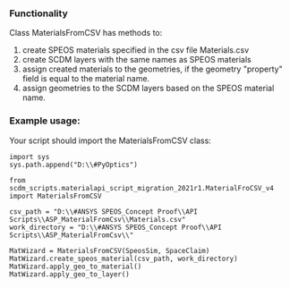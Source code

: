 ### Functionality
Class MaterialsFromCSV has methods to:
 1) create SPEOS materials specified in the csv file Materials.csv
 2) create SCDM layers with the same names as SPEOS materials
 2) assign created materials to the geometries, if the geometry "property" field is equal to the material name.
 3) assign geometries to the SCDM layers based on the SPEOS material name.

### Example usage:
Your script should import the MaterialsFromCSV class: 

    import sys
    sys.path.append("D:\\#PyOptics")
    
    from scdm_scripts.materialapi_script_migration_2021r1.MaterialFroCSV_v4 import MaterialsFromCSV
    
    csv_path = "D:\\#ANSYS SPEOS_Concept Proof\\API Scripts\\ASP_MaterialFromCsv\\Materials.csv"
    work_directory = "D:\\#ANSYS SPEOS_Concept Proof\\API Scripts\\ASP_MaterialFromCsv\\"

    MatWizard = MaterialsFromCSV(SpeosSim, SpaceClaim)
    MatWizard.create_speos_material(csv_path, work_directory)
    MatWizard.apply_geo_to_material()
    MatWizard.apply_geo_to_layer()
